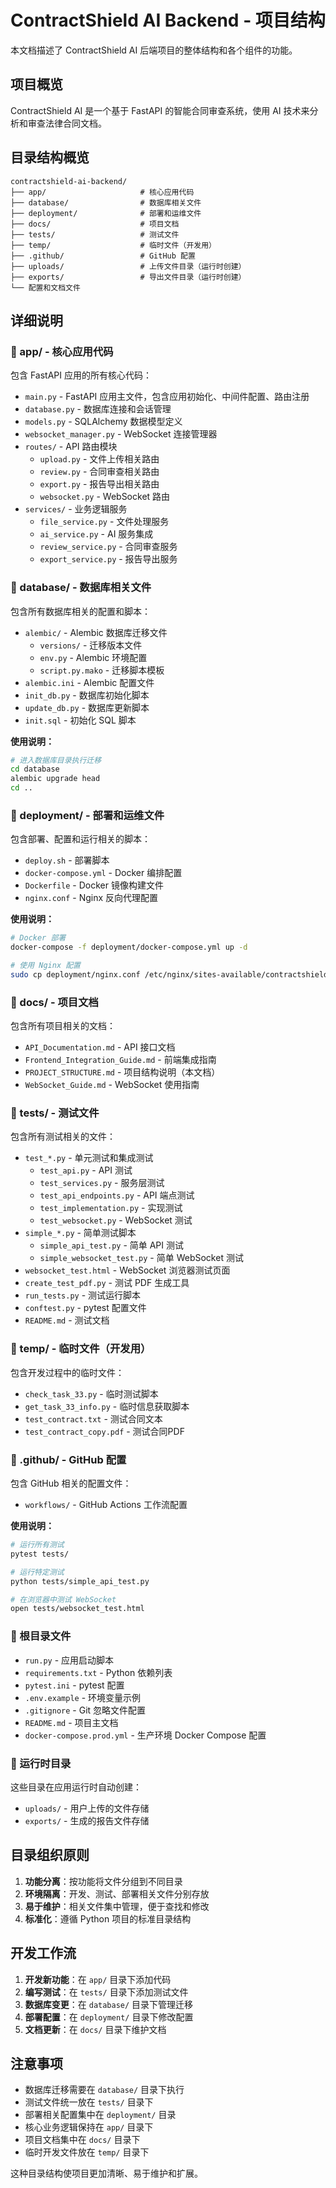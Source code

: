 # ContractShield AI Backend - 项目结构

本文档描述了 ContractShield AI 后端项目的整体结构和各个组件的功能。

## 项目概览

ContractShield AI 是一个基于 FastAPI 的智能合同审查系统，使用 AI 技术来分析和审查法律合同文档。

## 目录结构概览

```
contractshield-ai-backend/
├── app/                     # 核心应用代码
├── database/                # 数据库相关文件
├── deployment/              # 部署和运维文件
├── docs/                    # 项目文档
├── tests/                   # 测试文件
├── temp/                    # 临时文件（开发用）
├── .github/                 # GitHub 配置
├── uploads/                 # 上传文件目录（运行时创建）
├── exports/                 # 导出文件目录（运行时创建）
└── 配置和文档文件
```

## 详细说明

### 📁 app/ - 核心应用代码

包含 FastAPI 应用的所有核心代码：

- `main.py` - FastAPI 应用主文件，包含应用初始化、中间件配置、路由注册
- `database.py` - 数据库连接和会话管理
- `models.py` - SQLAlchemy 数据模型定义
- `websocket_manager.py` - WebSocket 连接管理器
- `routes/` - API 路由模块
  - `upload.py` - 文件上传相关路由
  - `review.py` - 合同审查相关路由
  - `export.py` - 报告导出相关路由
  - `websocket.py` - WebSocket 路由
- `services/` - 业务逻辑服务
  - `file_service.py` - 文件处理服务
  - `ai_service.py` - AI 服务集成
  - `review_service.py` - 合同审查服务
  - `export_service.py` - 报告导出服务

### 📁 database/ - 数据库相关文件

包含所有数据库相关的配置和脚本：

- `alembic/` - Alembic 数据库迁移文件
  - `versions/` - 迁移版本文件
  - `env.py` - Alembic 环境配置
  - `script.py.mako` - 迁移脚本模板
- `alembic.ini` - Alembic 配置文件
- `init_db.py` - 数据库初始化脚本
- `update_db.py` - 数据库更新脚本
- `init.sql` - 初始化 SQL 脚本

**使用说明：**
```bash
# 进入数据库目录执行迁移
cd database
alembic upgrade head
cd ..
```

### 📁 deployment/ - 部署和运维文件

包含部署、配置和运行相关的脚本：

- `deploy.sh` - 部署脚本
- `docker-compose.yml` - Docker 编排配置
- `Dockerfile` - Docker 镜像构建文件
- `nginx.conf` - Nginx 反向代理配置

**使用说明：**
```bash
# Docker 部署
docker-compose -f deployment/docker-compose.yml up -d

# 使用 Nginx 配置
sudo cp deployment/nginx.conf /etc/nginx/sites-available/contractshield
```

### 📁 docs/ - 项目文档

包含所有项目相关的文档：

- `API_Documentation.md` - API 接口文档
- `Frontend_Integration_Guide.md` - 前端集成指南
- `PROJECT_STRUCTURE.md` - 项目结构说明（本文档）
- `WebSocket_Guide.md` - WebSocket 使用指南

### 📁 tests/ - 测试文件

包含所有测试相关的文件：

- `test_*.py` - 单元测试和集成测试
  - `test_api.py` - API 测试
  - `test_services.py` - 服务层测试
  - `test_api_endpoints.py` - API 端点测试
  - `test_implementation.py` - 实现测试
  - `test_websocket.py` - WebSocket 测试
- `simple_*.py` - 简单测试脚本
  - `simple_api_test.py` - 简单 API 测试
  - `simple_websocket_test.py` - 简单 WebSocket 测试
- `websocket_test.html` - WebSocket 浏览器测试页面
- `create_test_pdf.py` - 测试 PDF 生成工具
- `run_tests.py` - 测试运行脚本
- `conftest.py` - pytest 配置文件
- `README.md` - 测试文档

### 📁 temp/ - 临时文件（开发用）

包含开发过程中的临时文件：

- `check_task_33.py` - 临时测试脚本
- `get_task_33_info.py` - 临时信息获取脚本
- `test_contract.txt` - 测试合同文本
- `test_contract_copy.pdf` - 测试合同PDF

### 📁 .github/ - GitHub 配置

包含 GitHub 相关的配置文件：

- `workflows/` - GitHub Actions 工作流配置

**使用说明：**
```bash
# 运行所有测试
pytest tests/

# 运行特定测试
python tests/simple_api_test.py

# 在浏览器中测试 WebSocket
open tests/websocket_test.html
```

### 📄 根目录文件

- `run.py` - 应用启动脚本
- `requirements.txt` - Python 依赖列表
- `pytest.ini` - pytest 配置
- `.env.example` - 环境变量示例
- `.gitignore` - Git 忽略文件配置
- `README.md` - 项目主文档
- `docker-compose.prod.yml` - 生产环境 Docker Compose 配置

### 📁 运行时目录

这些目录在应用运行时自动创建：

- `uploads/` - 用户上传的文件存储
- `exports/` - 生成的报告文件存储

## 目录组织原则

1. **功能分离**：按功能将文件分组到不同目录
2. **环境隔离**：开发、测试、部署相关文件分别存放
3. **易于维护**：相关文件集中管理，便于查找和修改
4. **标准化**：遵循 Python 项目的标准目录结构

## 开发工作流

1. **开发新功能**：在 `app/` 目录下添加代码
2. **编写测试**：在 `tests/` 目录下添加测试文件
3. **数据库变更**：在 `database/` 目录下管理迁移
4. **部署配置**：在 `deployment/` 目录下修改配置
5. **文档更新**：在 `docs/` 目录下维护文档

## 注意事项

- 数据库迁移需要在 `database/` 目录下执行
- 测试文件统一放在 `tests/` 目录下
- 部署相关配置集中在 `deployment/` 目录
- 核心业务逻辑保持在 `app/` 目录下
- 项目文档集中在 `docs/` 目录下
- 临时开发文件放在 `temp/` 目录下

这种目录结构使项目更加清晰、易于维护和扩展。